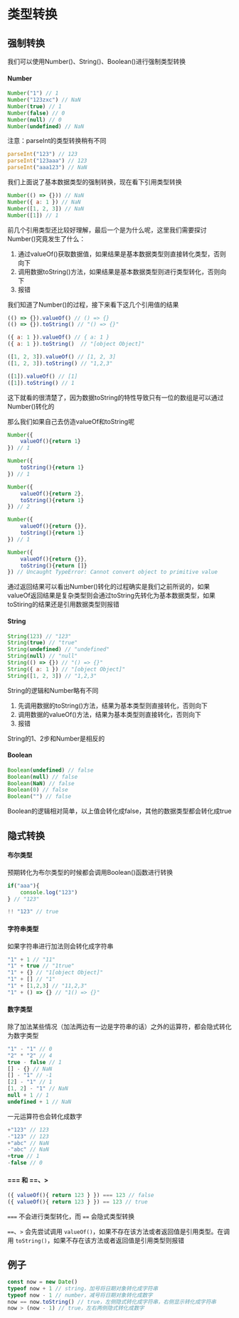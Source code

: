 # 类型转换

## 强制转换

我们可以使用Number()、String()、Boolean()进行强制类型转换

#### Number

```js
Number("1") // 1
Number("123zxc") // NaN
Number(true) // 1
Number(false) // 0
Number(null) // 0
Number(undefined) // NaN
```

注意：parseInt的类型转换稍有不同

```js
parseInt("123") // 123
parseInt("123aaa") // 123
parseInt("aaa123") // NaN
```

我们上面说了基本数据类型的强制转换，现在看下引用类型转换

```js
Number(() => {})) // NaN
Number({ a: 1 }) // NaN
Number([1, 2, 3]) // NaN
Number([1]) // 1
```

前几个引用类型还比较好理解，最后一个是为什么呢，这里我们需要探讨Number()究竟发生了什么：
1. 通过valueOf()获取数据值，如果结果是基本数据类型则直接转化类型，否则向下
2. 调用数据toString()方法，如果结果是基本数据类型则进行类型转化，否则向下
3. 报错

我们知道了Number()的过程，接下来看下这几个引用值的结果

```js
(() => {}).valueOf() // () => {} 
(() => {}).toString() // "() => {}"

({ a: 1 }).valueOf() // { a: 1 }
({ a: 1 }).toString()  // "[object Object]"

([1, 2, 3]).valueOf() // [1, 2, 3]
([1, 2, 3]).toString() // "1,2,3"

([1]).valueOf() // [1]
([1]).toString() // 1
```

这下就看的很清楚了，因为数据toString的特性导致只有一位的数组是可以通过Number()转化的

那么我们如果自己去仿造valueOf和toString呢

```js
Number({
    valueOf(){return 1}
}) // 1

Number({
    toString(){return 1}
}) // 1

Number({
    valueOf(){return 2},
    toString(){return 1}
}) // 2

Number({
    valueOf(){return {}},
    toString(){return 1}
}) // 1

Number({
    valueOf(){return {}},
    toString(){return []}
}) // Uncaught TypeError: Cannot convert object to primitive value
```

通过返回结果可以看出Number()转化的过程确实是我们之前所说的，如果valueOf返回结果是复杂类型则会通过toString先转化为基本数据类型，如果toStiring的结果还是引用数据类型则报错

#### String

```js
String(123) // "123"
String(true) // "true"
String(undefined) // "undefined"
String(null) // "null"
String(() => {}) // "() => {}"
String({ a: 1 }) // "[object Object]"
String([1, 2, 3]) // "1,2,3"
```

String的逻辑和Number略有不同
1. 先调用数据的toString()方法，结果为基本类型则直接转化，否则向下
2. 调用数据的valueOf()方法，结果为基本类型则直接转化，否则向下
3. 报错

String的1、2步和Number是相反的

#### Boolean

```js
Boolean(undefined) // false
Boolean(null) // false
Boolean(NaN) // false
Boolean(0) // false
Boolean("") // false
```

Boolean的逻辑相对简单，以上值会转化成false，其他的数据类型都会转化成true

## 隐式转换

#### 布尔类型

预期转化为布尔类型的时候都会调用Boolean()函数进行转换

```js
if("aaa"){
    console.log("123")
} // "123"

!! "123" // true

```

#### 字符串类型

如果字符串进行加法则会转化成字符串

```js
"1" + 1 // "11"
"1" + true // "1true"
"1" + {} // "1[object Object]"
"1" + [] // "1"
"1" + [1,2,3] // "11,2,3"
"1" + () => {} // "1() => {}"
```

#### 数字类型

除了加法某些情况（加法两边有一边是字符串的话）之外的运算符，都会隐式转化为数字类型

```js
"1" - "1" // 0
"2" * "2" // 4
true - false // 1
[] - {} // NaN
[] - "1" // -1
[2] - "1" // 1
[1, 2] - "1" // NaN
null + 1 // 1
undefined + 1 // NaN
```

一元运算符也会转化成数字

```js
+"123" // 123
-"123" // 123
+"abc" // NaN
-"abc" // NaN
+true // 1
-false // 0
```

#### === 和 ==、>

```js
({ valueOf(){ return 123 } }) === 123 // false
({ valueOf(){ return 123 } }) == 123 // true
```

<code>===</code> 不会进行类型转化，而 <code>==</code> 会隐式类型转换

<code>==</code>、<code>></code> 会先尝试调用 <code>valueOf()</code>，如果不存在该方法或者返回值是引用类型。在调用 <code>toString()</code>，如果不存在该方法或者返回值是引用类型则报错

## 例子

```js
const now = new Date()
typeof now + 1 // string，加号将日期对象转化成字符串
typeof now - 1 // number，减号将日期对象转化成数字
now == now.toString() // true，左侧隐式转化成字符串，右侧显示转化成字符串
now > (now - 1) // true，左右两侧隐式转化成数字
```